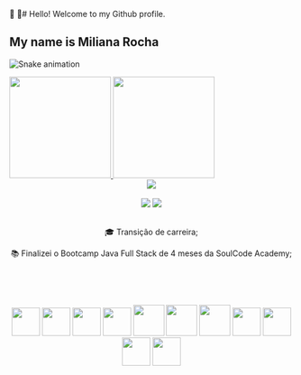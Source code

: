👋 👀# Hello! Welcome to my Github profile.
## My name is Miliana Rocha

![Snake animation](https://github.com/Milianar16/Milianar16/blob/output/github-contribution-grid-snake.svg)

<div>
<a href="https://github.com/Milianar16">
<img height="180em" src="https://github-readme-stats.vercel.app/api/top-langs/?username=Milianar16&layout=compact&langs_count=7&theme=dracula"/>
<img height="180em" src="https://github-readme-stats.vercel.app/api?username=Milianar16&show_icons=true&theme=dracula&include_all_commits=true&count_private=true"/>
</div>

  
   <div align="center">    
   <img src="https://www.canva.com/design/DAFYhJ9ldqA/O6mZcu2rljjR21UnZhjeBQ/edit">
 </div>
 <div align="center">
   <br>
   <a href = "mailto:miliana.rocha16@gmail.com"><img src="https://img.shields.io/badge/-Gmail-%23333?style=for-the-badge&logo=gmail&logoColor=white"   target="_blank"></a>
   <a href="https://www.linkedin.com/in/mariamiliana/" target="_blank"><img src="https://img.shields.io/badge/-LinkedIn-%230077B5?style=for-the-badge&logo=linkedin&logoColor=white" target="_blank"></a> 
 <br>
 </div>

<br>
<div style="display: inline_block">
  <div align="center" >
    <p width="100">🎓 Transição de carreira; </p>                
    <p width="100"> 📚 Finalizei o Bootcamp Java Full Stack de 4 meses da SoulCode Academy;</p>              
  </div>
  
 <br/>
</div>

##
<div align="center"> 
<br>
 <img src="https://cdn.jsdelivr.net/gh/devicons/devicon/icons/html5/html5-plain-wordmark.svg" width="50" height="50"/>  <img src="https://cdn.jsdelivr.net/gh/devicons/devicon/icons/css3/css3-plain-wordmark.svg" width="50" height="50" />  <img src="https://cdn.jsdelivr.net/gh/devicons/devicon/icons/javascript/javascript-original.svg" width="50" height="50"/>  
   <img src="https://cdn.jsdelivr.net/gh/devicons/devicon/icons/bootstrap/bootstrap-plain-wordmark.svg" width="50" height="50" />
  <img src="https://cdn.jsdelivr.net/gh/devicons/devicon/icons/java/java-original-wordmark.svg" width="55" height="55"/> <img src="https://cdn.jsdelivr.net/gh/devicons/devicon/icons/spring/spring-original-wordmark.svg" width="55" height="55" /> 
  <img src="https://cdn.jsdelivr.net/gh/devicons/devicon/icons/typescript/typescript-plain.svg" width="55" height="55" />
 <img src="https://cdn.jsdelivr.net/gh/devicons/devicon/icons/angularjs/angularjs-plain.svg" width="50" height="50"/>
<img src="https://cdn.jsdelivr.net/gh/devicons/devicon/icons/mysql/mysql-plain-wordmark.svg" width="50" height="50" />
<img src="https://cdn.jsdelivr.net/gh/devicons/devicon/icons/firebase/firebase-plain-wordmark.svg" width="50" height="50" />
 <img src="https://cdn.jsdelivr.net/gh/devicons/devicon/icons/git/git-plain-wordmark.svg" width="50" height="50" />
                           
</div>    






       
